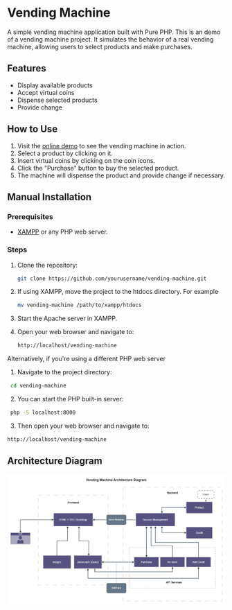 # Vending Machine

A simple vending machine application built with Pure PHP.
This is an demo of a vending machine project. It simulates the behavior of a real vending machine, allowing users to select products and make purchases.

## Features
- Display available products
- Accept virtual coins
- Dispense selected products
- Provide change

## How to Use
1. Visit the [online demo](http://www.vending-machine.great-site.net) to see the vending machine in action.
2. Select a product by clicking on it.
3. Insert virtual coins by clicking on the coin icons.
4. Click the "Purchase" button to buy the selected product.
5. The machine will dispense the product and provide change if necessary.

## Manual Installation
### Prerequisites

- [XAMPP](https://www.apachefriends.org/index.html) or any PHP web server.

### Steps

1. Clone the repository:
   ````sh
   git clone https://github.com/yourusername/vending-machine.git
   ````

2. If using XAMPP, move the project to the htdocs directory. For example
   ````sh
   mv vending-machine /path/to/xampp/htdocs
   ````

3. Start the Apache server in XAMPP.
4. Open your web browser and navigate to:
   ````sh
   http://localhost/vending-machine
    ````


Alternatively, if you're using a different PHP web server
1. Navigate to the project directory:
  ````sh
   cd vending-machine
   ````
2. You can start the PHP built-in server:
  ````sh
   php -S localhost:8000
   ````
3. Then open your web browser and navigate to:
  ````sh
  http://localhost/vending-machine
   ````

## Architecture Diagram
![Architecture](https://github.com/tchinlapha/vending-machine/blob/main/assets/img/architecture.png?raw=true)

